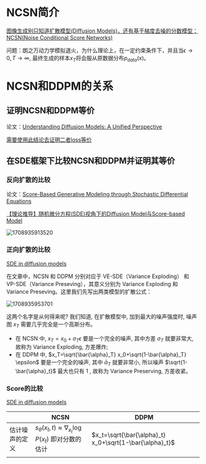 # NCSN简介

[图像生成别只知道扩散模型(Diffusion Models)，还有基于梯度去噪的分数模型：NCSN(Noise Conditional Score Networks)](https://zhuanlan.zhihu.com/p/597490389)

问题：朗之万动力学模拟退火，为什么理论上，在一定约束条件下，并且当$\epsilon\rightarrow 0, T\rightarrow\infty$, 最终生成的样本$x_T$将会服从原数据分布$p_{data}(x)$。

# NCSN和DDPM的关系

## 证明NCSN和DDPM等价

论文：[Understanding Diffusion Models: A Unified Perspective](https://arxiv.org/abs/2208.11970)

[需要使用此结论去证明二者loss等价](https://www.tandfonline.com/doi/abs/10.1198/jasa.2011.tm11181)

## 在SDE框架下比较NCSN和DDPM并证明其等价

### 反向扩散的比较

论文：[Score-Based Generative Modeling through Stochastic Differential Equations](https://arxiv.org/abs/2011.13456)

[【理论推导】随机微分方程(SDE)视角下的Diffusion Model与Score-based Model ](https://blog.csdn.net/fnoi2014xtx/article/details/129871986)


![1708935913520](assets/1708935913520.png)

### 正向扩散的比较

[SDE in diffusion models](https://blog.csdn.net/weixin_44966641/article/details/135541595)

在文章中，NCSN 和 DDPM 分别对应于 VE-SDE（Variance Exploding） 和 VP-SDE（Variance Preseving），其意义分别为 Variance Exploding 和 Variance Preseving。这里我们先写出两类模型的扩散公式：


![1708935953701](assets/1708935953701.png)

这两个名字是从何得来呢? 我们知道, 在扩散模型中, 加到最大的噪声强度时, 噪声图 $x_T$ 需要几乎完全是一个高斯分布。

* 在 NCSN 中, $x_T=x_0+\sigma_T \epsilon$ 要是一个完全的噪声, 其中方差 $\sigma_T$ 就要非常大, 故称为 Variance Exploding, 方差爆炸;
* 在 DDPM 中, $x_T=\sqrt{\bar{\alpha}_T} x_0+\sqrt{1-\bar{\alpha}_T} \epsilon$ 要是一个完全的噪声, 其中 $\bar{\alpha}_T$ 就要非常小, 所以噪声 $\sqrt{1-\bar{\alpha}_t}$ 最大也只有 1 , 故称为 Variance Preserving, 方差收紧。

### Score的比较

[SDE in diffusion models](https://blog.csdn.net/weixin_44966641/article/details/135541595)

|                | NCSN                                                             | DDPM                                                      |
| -------------- | ---------------------------------------------------------------- | --------------------------------------------------------- |
| 估计噪声的定义 | $s_\theta(x_t,t)\approx\nabla_{x_t}\log P(x_t)$ 即对分数的估计 | $x_t=\sqrt{\bar{\alpha}_t} x_0+\sqrt{1-\bar{\alpha}_t}$ |
|                |                                                                  |                                                           |
